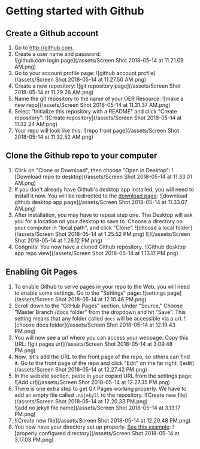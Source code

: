 # Getting started with Github

## Create a Github account

1. Go to http://github.com.
2. Create a user name and password:  
![github.com login page](/assets/Screen Shot 2018-05-14 at 11.21.09 AM.png)
3. Go to your account profile page: ![github account profile](/assets/Screen Shot 2018-05-14 at 11.27.50 AM.png)
4. Create a new repository: ![git repository page](/assets/Screen Shot 2018-05-14 at 11.29.26 AM.png)
5. Name the git repository to the name of your OER Resource: ![make a new repo](/assets/Screen Shot 2018-05-14 at 11.31.37 AM.png)
6. Select "Initialize this repository with a README" and click "Create repository": ![Create repository](/assets/Screen Shot 2018-05-14 at 11.32.24 AM.png)
7. Your repo will look like this: ![repo front page](/assets/Screen Shot 2018-05-14 at 11.32.52 AM.png)

## Clone the Github repo to your computer

1. Click on "Clone or Download", then choose "Open in Desktop": ![Download repo to desktop](/assets/Screen Shot 2018-05-14 at 11.33.01 AM.png)
2. If you don't already have Github's desktop app installed, you will need to install it now. You will be redirected to the [download page](https://desktop.github.com): ![download github desktop app page](/assets/Screen Shot 2018-05-14 at 11.33.07 AM.png)
3. After installation, you may have to repeat step one. The Desktop will ask you for a location on your desktop to save to. Choose a directory on your computer in "local path", and click "Clone". ![choose a local folder](/assets/Screen Shot 2018-05-14 at 1.25.52 PM.png) ![](/assets/Screen Shot 2018-05-14 at 1.26.12 PM.png)
4. Congrats! You now have a cloned Github repository. ![Github desktop app repo view](/assets/Screen Shot 2018-05-14 at 1.13.17 PM.png)

## Enabling Git Pages

1. To enable Github to serve pages in your repo to the Web, you will need to enable some settings. Go to the "Settings" page: ![settings page](/assets/Screen Shot 2018-05-14 at 12.10.46 PM.png)
2. Scroll down to the "GitHub Pages" section. Under "Source," Choose "Master Branch /docs folder" from the dropdown and hit "Save". This setting means that any folder called `docs` will be accessible via a url: ![choose docs folder](/assets/Screen Shot 2018-05-14 at 12.19.43 PM.png)
3. You will now see a url where you can access your webpage. Copy this URL: ![git pages url](/assets/Screen Shot 2018-05-14 at 3.09.48 PM.png)
4. Now, let's add the URL to the front page of the repo, so others can find it. Go to the front page of the repo and click "Edit" on the far right: ![edit](/assets/Screen Shot 2018-05-14 at 12.27.42 PM.png)
5. In the website section, paste in your copied URL from the settings page: ![Add url](/assets/Screen Shot 2018-05-14 at 12.27.35 PM.png)
5. There is one extra step to get Git Pages working properly. We have to add an empty file called `.nojekyll` to the repository. ![Create new file](/assets/Screen Shot 2018-05-14 at 12.20.33 PM.png)  
![add no jekyll file name](/assets/Screen Shot 2018-05-14 at 3.13.17 PM.png)
7. ![Create new file](/assets/Screen Shot 2018-05-14 at 12.20.48 PM.png)
8. You now have your directory set up properly. [See this example](https://github.com/virtual-michael-collins/oer-writing-assignment):
![properly configured directory](/assets/Screen Shot 2018-05-14 at 3.17.03 PM.png)

